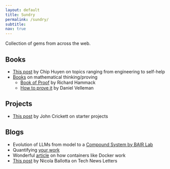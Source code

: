 ```yaml
---
layout: default
title: Sundry
permalink: /sundry/
subtitle: 
nav: true
---
```


Collection of gems from across the web.

## Books
- [This post](https://huyenchip.com/2022/12/27/books-for-every-engineer.html) by Chip Huyen on topics ranging from engineering to self-help
- [Books](https://matheducators.stackexchange.com/questions/27426/a-good-book-about-mathematical-thinking) on mathematical thinking/proving
  - [Book of Proof](https://www.people.vcu.edu/%7Erhammack/BookOfProof/BookOfProof.pdf) by Richard Hammack
  - [How to prove it](https://users.metu.edu.tr/serge/courses/111-2011/textbook-math111.pdf) by Daniel Velleman

## Projects
- [This post](https://www.linkedin.com/posts/johncrickett_the-best-way-to-learn-to-build-software-activity-7138874869806460930-Vt0V/) by John Crickett on starter projects

## Blogs
- Evolution of LLMs from model to a [Compound System by BAIR Lab](https://bair.berkeley.edu/blog/2024/02/18/compound-ai-systems/)
- Quantifying [your work](https://www.linkedin.com/posts/adamrbroda_resumetips-careertips-jobsearchtips-activity-7165707377231556612-K0MU?utm_source=share&utm_medium=member_desktop)
- Wonderful [article](https://medium.com/@saschagrunert/demystifying-containers-part-i-kernel-space-2c53d6979504) on how containers like Docker work
- [This post](https://www.linkedin.com/posts/nicolaballotta_engineering-careergrowth-leadership-activity-7141834365977739264-f8mO?utm_source=share&utm_medium=member_desktop) by Nicola Ballotta on Tech News Letters
